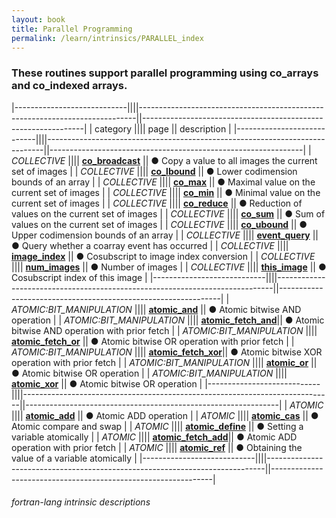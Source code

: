 ```yaml
---
layout: book
title: Parallel Programming
permalink: /learn/intrinsics/PARALLEL_index
---
```

### These routines support parallel programming using co_arrays and co_indexed arrays.

|----------------------------||||-----------------------------------------------------------------------------||---------------------------------------------------------------|
| category                   |||| page                                                                        || description                                                   |
|----------------------------||||-----------------------------------------------------------------------------||---------------------------------------------------------------|
| *COLLECTIVE*               |||| [__co\_broadcast__]({{site.baseurl}}/learn/intrinsics/CO_BROADCAST)         || &#9679; Copy a value to all images the current set of images  |
| *COLLECTIVE*               |||| [__co\_lbound__]({{site.baseurl}}/learn/intrinsics/CO_LBOUND)               || &#9679; Lower codimension bounds of an array                  |
| *COLLECTIVE*               |||| [__co\_max__]({{site.baseurl}}/learn/intrinsics/CO_MAX)                     || &#9679; Maximal value on the current set of images            |
| *COLLECTIVE*               |||| [__co\_min__]({{site.baseurl}}/learn/intrinsics/CO_MIN)                     || &#9679; Minimal value on the current set of images            |
| *COLLECTIVE*               |||| [__co\_reduce__]({{site.baseurl}}/learn/intrinsics/CO_REDUCE)               || &#9679; Reduction of values on the current set of images      |
| *COLLECTIVE*               |||| [__co\_sum__]({{site.baseurl}}/learn/intrinsics/CO_SUM)                     || &#9679; Sum of values on the current set of images            |
| *COLLECTIVE*               |||| [__co\_ubound__]({{site.baseurl}}/learn/intrinsics/CO_UBOUND)               || &#9679; Upper codimension bounds of an array                  |
| *COLLECTIVE*               |||| [__event\_query__]({{site.baseurl}}/learn/intrinsics/EVENT_QUERY)           || &#9679; Query whether a coarray event has occurred            |
| *COLLECTIVE*               |||| [__image\_index__]({{site.baseurl}}/learn/intrinsics/IMAGE_INDEX)           || &#9679; Cosubscript to image index conversion                 |
| *COLLECTIVE*               |||| [__num\_images__]({{site.baseurl}}/learn/intrinsics/NUM_IMAGES)             || &#9679; Number of images                                      |
| *COLLECTIVE*               |||| [__this\_image__]({{site.baseurl}}/learn/intrinsics/THIS_IMAGE)             || &#9679; Cosubscript index of this image                       |
|----------------------------||||-----------------------------------------------------------------------------||---------------------------------------------------------------|
| *ATOMIC:BIT\_MANIPULATION* |||| [__atomic\_and__]({{site.baseurl}}/learn/intrinsics/ATOMIC_AND)             || &#9679; Atomic bitwise AND operation                          |
| *ATOMIC:BIT\_MANIPULATION* |||| [__atomic\_fetch\_and__]({{site.baseurl}}/learn/intrinsics/ATOMIC_FETCH_AND)|| &#9679; Atomic bitwise AND operation with prior fetch         |
| *ATOMIC:BIT\_MANIPULATION* |||| [__atomic\_fetch\_or__]({{site.baseurl}}/learn/intrinsics/ATOMIC_FETCH_OR)  || &#9679; Atomic bitwise OR operation with prior fetch          |
| *ATOMIC:BIT\_MANIPULATION* |||| [__atomic\_fetch\_xor__]({{site.baseurl}}/learn/intrinsics/ATOMIC_FETCH_XOR)|| &#9679; Atomic bitwise XOR operation with prior fetch         |
| *ATOMIC:BIT\_MANIPULATION* |||| [__atomic\_or__]({{site.baseurl}}/learn/intrinsics/ATOMIC_OR)               || &#9679; Atomic bitwise OR operation                           |
| *ATOMIC:BIT\_MANIPULATION* |||| [__atomic\_xor__]({{site.baseurl}}/learn/intrinsics/ATOMIC_XOR)             || &#9679; Atomic bitwise OR operation                           |
|----------------------------||||-----------------------------------------------------------------------------||---------------------------------------------------------------|
| *ATOMIC*                   |||| [__atomic\_add__]({{site.baseurl}}/learn/intrinsics/ATOMIC_ADD)             || &#9679; Atomic ADD operation                                  |
| *ATOMIC*                   |||| [__atomic\_cas__]({{site.baseurl}}/learn/intrinsics/ATOMIC_CAS)             || &#9679; Atomic compare and swap                               |
| *ATOMIC*                   |||| [__atomic\_define__]({{site.baseurl}}/learn/intrinsics/ATOMIC_DEFINE)       || &#9679; Setting a variable atomically                         |
| *ATOMIC*                   |||| [__atomic\_fetch\_add__]({{site.baseurl}}/learn/intrinsics/ATOMIC_FETCH_ADD)|| &#9679; Atomic ADD operation with prior fetch                 |
| *ATOMIC*                   |||| [__atomic\_ref__]({{site.baseurl}}/learn/intrinsics/ATOMIC_REF)             || &#9679; Obtaining the value of a variable atomically          |
|----------------------------||||-----------------------------------------------------------------------------||---------------------------------------------------------------|

###### fortran-lang intrinsic descriptions
